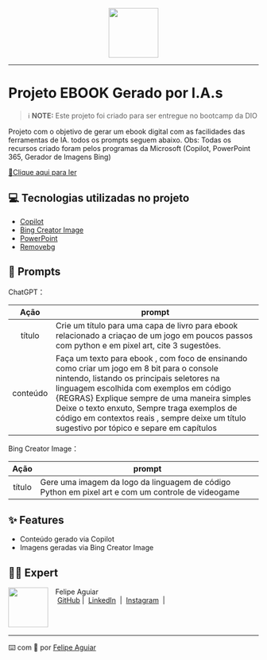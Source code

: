 <p align="center">
    <img width="100" src=".github/assets/banner.png">
</p>

-------

# Projeto EBOOK Gerado por I.A.s


 > ℹ️ **NOTE:** Este projeto foi criado para ser entregue no bootcamp da DIO

Projeto com o objetivo de gerar um ebook digital com as facilidades das ferramentas de IA. todos os prompts
seguem abaixo.
Obs: Todas os recursos criado foram pelos programas da Microsoft (Copilot, PowerPoint 365, Gerador de Imagens Bing)

<a href="https://github.com/RobyKy/criando-ebook-com-IA/blob/main/output/Projeto%20EBOOK.pdf" title="View PDF now"> 📕Clique aqui para ler</a>

## 💻 Tecnologias utilizadas no projeto

- [Copilot](https://copilot.microsoft.com/) 
- [Bing Creator Image](https://www.bing.com/images/create)
- [PowerPoint](https://www.microsoft.com/en/microsoft-365/powerpoint)
- [Removebg](https://www.remove.bg/pt-br/upload)

## 🧠 Prompts


ChatGPT：

|   Ação   | prompt                                                                                                                                                                                                                                                                         |
| :------: | ------------------------------------------------------------------------------------------------------------------------------------------------------------------------------------------------------------------------------------------------------------------------------ |
|  título  | Crie um título para uma capa de livro para ebook relacionado a criaçao de um jogo em poucos passos com python e em pixel art, cite 3 sugestões.                                                        |
| conteúdo | Faça um texto para ebook , com foco de ensinando como criar um jogo em 8 bit para o console nintendo, listando os principais seletores na linguagem escolhida com exemplos em código {REGRAS} Explique sempre de uma maneira simples Deixe o texto enxuto, Sempre traga exemplos de código em contextos reais , sempre deixe um título sugestivo por tópico e separe em capítulos |


Bing Creator Image：

|  Ação  | prompt                                                                                 |
| :----: | -------------------------------------------------------------------------------------- |
| título | Gere uma imagem da logo da linguagem de código Python em pixel art e com um controle de videogame |

## ✨ Features

- Conteúdo gerado via Copilot
- Imagens geradas via Bing Creator Image

## 👨‍💻 Expert

<p>
    <img 
      align=left 
      margin=10 
      width=80 
      src="https://avatars.githubusercontent.com/u/37452836?v=4"
    />
    <p>&nbsp&nbsp&nbspFelipe Aguiar<br>
    &nbsp&nbsp&nbsp
    <a href="https://github.com/felipeAguiarCode">
    GitHub</a>&nbsp;|&nbsp;
    <a href="www.linkedin.com/in/roberto-da-silva-meneses-7abb0a253">LinkedIn</a>
&nbsp;|&nbsp;
    <a href="https://www.instagram.com/felipeaguiar.exe/">
    Instagram</a>
&nbsp;|&nbsp;</p>
</p>
<br/><br/>
<p>

---

⌨️ com 💜 por [Felipe Aguiar](https://github.com/felipeAguiarCode)
